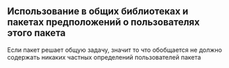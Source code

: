 ## Использование в общих библиотеках и пакетах предположений о пользователях этого пакета
Если пакет решает общую задачу, значит то что обобщается не должно содержать никаких частных определений пользователей пакета
